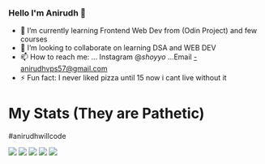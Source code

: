 ### Hello I'm Anirudh 👋
<!--- 🔭 I’m currently working on..... --->
- 🌱 I’m currently learning Frontend Web Dev from (Odin Project) and few courses 
- 👯 I’m looking to collaborate on learning DSA and WEB DEV
- 📫 How to reach me: ... Instagram @_shoyyo_ ...Email -anirudhvps57@gmail.com
- ⚡ Fun fact: I never liked pizza until 15 now i cant live without it

<h1>My Stats (They are Pathetic)</h1>
#anirudhwillcode

[![](https://raw.githubusercontent.com/vn7n24fzkq/github-profile-summary-cards-example/master/profile-summary-card-output/algolia/0-profile-details.svg)](https://github.com/vn7n24fzkq/github-profile-summary-cards)
[![](https://raw.githubusercontent.com/vn7n24fzkq/github-profile-summary-cards-example/master/profile-summary-card-output/algolia/1-repos-per-language.svg)](https://github.com/vn7n24fzkq/github-profile-summary-cards) [![](https://raw.githubusercontent.com/vn7n24fzkq/github-profile-summary-cards-example/master/profile-summary-card-output/algolia/2-most-commit-language.svg)](https://github.com/vn7n24fzkq/github-profile-summary-cards)
[![](https://raw.githubusercontent.com/vn7n24fzkq/github-profile-summary-cards-example/master/profile-summary-card-output/algolia/3-stats.svg)](https://github.com/vn7n24fzkq/github-profile-summary-cards) [![](https://raw.githubusercontent.com/vn7n24fzkq/github-profile-summary-cards-example/master/profile-summary-card-output/algolia/4-productive-time.svg)](https://github.com/vn7n24fzkq/github-profile-summary-cards)


